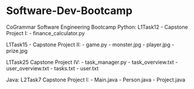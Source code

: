 # Software-Dev-Bootcamp
CoGrammar Software Engineering Bootcamp
Python:
L1Task12 - Capstone Project I:
         - finance_calculator.py
         
L1Task15 - Capstone Project II:
         - game.py
         - monster.jpg
         - player.jpg
         - prize.jpg

L1Task25 Capstone Project IV:
         - task_manager.py
         - task_overview.txt
         - user_overview.txt
         - tasks.txt
         - user.txt

Java:
L2Task7 Capstone Project I:
         - Main.java
         - Person.java
         - Project.java
